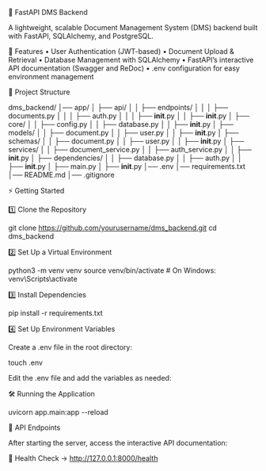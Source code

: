 📂 FastAPI DMS Backend

A lightweight, scalable Document Management System (DMS) backend built with FastAPI, SQLAlchemy, and PostgreSQL.

🚀 Features
	•	User Authentication (JWT-based)
	•	Document Upload & Retrieval
	•	Database Management with SQLAlchemy
	•	FastAPI’s interactive API documentation (Swagger and ReDoc)
	•	.env configuration for easy environment management

📁 Project Structure

dms_backend/
│── app/
│   ├── api/
│   │   ├── endpoints/
│   │   │   ├── documents.py
│   │   │   ├── auth.py
│   │   │   ├── __init__.py
│   │   ├── __init__.py
│   ├── core/
│   │   ├── config.py
│   │   ├── database.py
│   │   ├── __init__.py
│   ├── models/
│   │   ├── document.py
│   │   ├── user.py
│   │   ├── __init__.py
│   ├── schemas/
│   │   ├── document.py
│   │   ├── user.py
│   │   ├── __init__.py
│   ├── services/
│   │   ├── document_service.py
│   │   ├── auth_service.py
│   │   ├── __init__.py
│   ├── dependencies/
│   │   ├── database.py
│   │   ├── auth.py
│   │   ├── __init__.py
│   ├── main.py
│   ├── __init__.py
│── .env
│── requirements.txt
│── README.md
│── .gitignore

⚡️ Getting Started

1️⃣ Clone the Repository

git clone https://github.com/yourusername/dms_backend.git
cd dms_backend

2️⃣ Set Up a Virtual Environment

python3 -m venv venv
source venv/bin/activate  # On Windows: venv\Scripts\activate

3️⃣ Install Dependencies

pip install -r requirements.txt

4️⃣ Set Up Environment Variables

Create a .env file in the root directory:

touch .env

Edit the .env file and add the variables as needed:


🛠 Running the Application

uvicorn app.main:app --reload

📌 API Endpoints

After starting the server, access the interactive API documentation:

📜 Health Check → http://127.0.0.1:8000/health